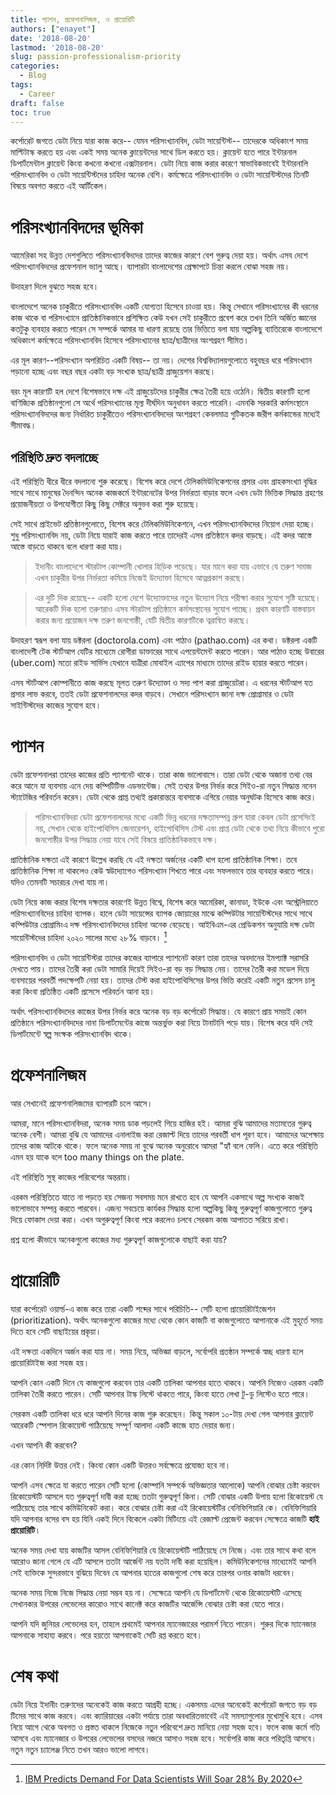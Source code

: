 ```yaml
---
title: প‍্যাশন, প্রফেশনালিজম, ও প্রায়োরিটি
authors: ["enayet"]
date: '2018-08-20'
lastmod: '2018-08-20'
slug: passion-professionalism-priority
categories:
  - Blog
tags:
  - Career
draft: false
toc: true
---
```


কর্পোরেট জগতে ডেটা নিয়ে যারা কাজ করে-- যেমন পরিসংখ্যানবিদ, ডেটা সায়েন্টিস্ট-- তাদেরকে অধিকাংশ সময় মাল্টিটাস্ক করতে হয় এবং একই সময় অনেক ক্লায়েন্টদের সাথে ডিল করতে হয়। ক্লায়েন্ট হতে পারে ইন্টারনাল ডিপার্টমেন্টাল ক্লায়েন্ট কিংবা কখনো কখনো এক্সটারনাল। ডেটা নিয়ে কাজ করার কারণে স্বাভাবিকভাবেই ইন্টারনালি পরিসংখ্যানবিদ ও ডেটা সায়েন্টিস্টদের চাহিদা অনেক বেশি। কর্মক্ষেত্রে পরিসংখ্যানবিদ ও ডেটা সায়েন্টিস্টদের তিনটি বিষয়ে অবগত করতে এই আর্টিকেল।


# পরিসংখ‍্যানবিদদের ভূমিকা

আমেরিকা সহ উন্নত দেশগুলিতে পরিসংখ‍্যানবিদদের তাদের কাজের কারণে বেশ গুরুত্ব দেয়া হয়। অর্থাৎ এসব দেশে পরিসংখ্যানবিদদের প্রফেশনাল ভ্যালু আছে। ব‍্যাপারটা বাংলাদেশের প্রেক্ষাপটে চিন্তা করলে বোঝা সহজ নয়।

উদাহরণ দিলে বুঝতে সহজ হবে।

বাংলাদেশে অনেক চাকুরীতে পরিসংখ‍্যানবিদ একটি  যোগ্যতা হিসেবে চাওয়া হয়। কিন্তু সেখানে পরিসংখ‍্যানের কী ধরনের কাজ থাকে বা পরিসংখ্যানে প্রাতিষ্ঠানিকভাবে প্রশিক্ষিত কেউ যখন সেই চাকুরীতে প্রবেশ করে তখন তিনি অর্জিত জ্ঞানের কতটুকু ব‍্যবহার করতে পারেন সে সম্পর্কে আমার যা ধারণা রয়েছে তার ভিত্তিতে বলা যায় অল্পকিছু ব‍্যাতিরেকে বাংলাদেশে অধিকাংশ কর্মক্ষেত্রে পরিসংখ‍্যানবিদ হিসেবে পরিসংখ‍্যানের ছাত্র/ছাত্রীদের অংশগ্রহণ সীমিত।

এর মূল কারণ--পরিসংখ্যান অপরিচিত একটি বিষয়-- তা নয়। দেশের বিশ্ববিদ্যালয়গুলোতে বহুবছর ধরে পরিসংখ্যান পড়ানো হচ্ছে এবং বছর বছর একটা বড় সংখ্যক ছাত্র/ছাত্রী গ্রাজুয়েশন করছে।

বরং মূল কারণটি হল দেশে বিশেষভাবে দক্ষ এই গ্রাজুয়েটদের চাকুরীর ক্ষেত্র তৈরী হয়ে ওঠেনি। দ্বিতীয় কারণটি হলো বাণিজ্যিক প্রতিষ্ঠানগুলো সে অর্থে পরিসংখ্যানের মূল্য দীর্ঘদিন অনুধাবন করতে পারেনি। এমনকি সরকারি কর্মসংস্থানে পরিসংখ্যানবিদদের জন্য নির্ধারিত চাকুরীতেও পরিসংখ্যানবিদদের অংশগ্রহণ কেবলমাত্র গুটিকতক জরীপ কর্মকান্ডের মধ্যেই সীমাবদ্ধ।

## পরিস্থিতি দ্রুত বদলাচ্ছে

এই পরিস্থিতি ধীরে ধীরে বদলানো শুরু করেছে। বিশেষ করে দেশে টেলিকমিউনিকেশনের প্রসার এবং গ্রাহকসংখ্যা বৃদ্ধির সাথে সাথে মানুষের দৈনন্দিন অনেক কাজকর্মে ইন্টারনেটের উপর নির্ভরতা বাড়ার ফলে এখন ডেটা ভিত্তিক সিদ্ধান্ত গ্রহণের প্রয়োজনীয়তা ও উপযোগীতা কিছু কিছু সেক্টরে অনুভব করা শুরু হয়েছে।

সেই সাথে প্রাইভেট প্রতিষ্ঠানগুলোতে, বিশেষ করে টেলিকমিউনিকেশনে, এখন পরিসংখ্যানবিদদের নিয়োগ দেয়া হচ্ছে। শুধু পরিসংখ্যানবিদ নয়, ডেটা নিয়ে যারাই কাজ করতে পারে তাদেরই এসব প্রতিষ্ঠানে কদর বাড়ছে। এই কদর আস্তে আস্তে বাড়তে থাকবে বলে ধারণা করা যায়।

>ইদানীং বাংলাদেশে স্টারটাপ কোম্পানী খোলার হিড়িক পড়েছে। যার মানে করা যায় এভাবে যে তরুণ সমাজ এখন চাকুরীর উপর নির্ভরতা কমিয়ে নিজেই উদ্যোক্তা হিসেবে আত্নপ্রকাশ করছে।

>এর দুটি দিক রয়েছে-- একটি হলো দেশে উদ্যোক্তাদের নতুন উদ্যোগ নিয়ে পরীক্ষা করার সুযোগ সৃষ্টি হয়েছে। আরেকটি দিক হলো তরুণরাও এসব স্টারটাপ প্রতিষ্ঠানে কর্মসংস্থানের সুযোগ পাচ্ছে। প্রথম কারণটি বাস্তবায়ন করার জন্য প্রয়োজন দক্ষ তরুণ জনগোষ্ঠী, যেটি দ্বিতীয় কারণটিকে ত্বরান্বিত করছে।

উদাহরণ স্বরূপ বলা যায় ডক্টরলা (doctorola.com)  এবং পাঠাও (pathao.com) এর কথা। ডক্টরলা একটি বাংলাদেশী টেক স্টার্টআপ যেটির মাধ্যেমে রোগীরা ডাক্তারের সাথে এপয়েন্টমেন্ট করতে পারেন। আর পাঠাও হচ্ছে উবারের (uber.com) মতো রাইড সার্ভিস যেখানে যাত্রীরা মোবাইল এ্যাপের মাধ্যমে তাদের রাইড হায়ার করতে পারেন।

এসব স্টার্টআপ কোম্পানীতে কাজ করছে মূলত তরুণ উদ্যোক্তা ও সদ্য পাশ করা গ্রাজুয়েটরা। এ ধরনের স্টার্টআপ যত প্রসার লাভ করবে, ততই ডেটা প্রফেশনালদের কদর বাড়বে। সেখানে পরিসংখ্যান জানা দক্ষ প্রোগ্রামার ও  ডেটা সাইন্টিস্টদের কাজের সুযোগ হবে।

# প‍্যাশন

ডেটা প্রফেশনালরা তাদের কাজের প্রতি প্যাশনেট থাকে। তারা কাজ ভালোবাসে। তারা ডেটা থেকে অজানা তথ্য বের করে আনে যা ব্যবসায় এনে দেয় কম্পিটিটিভ এডভান্টেজ। সেই তথ্যর উপর নির্ভর করে সিইও-রা নতুন সিদ্ধান্ত ননেন স্ট্যাটেজির পরিবর্তন করেন। ডেটা থেকে প্রাপ্ত তথ্যই প্রকারান্তরে ব্যবসাকে এগিয়ে নেয়ার অনুঘটক হিসেবে কাজ করে।

>পরিসংখ্যানবিদরা ডেটা প্রফেশনালদের মধ্যে একটি ভিন্ন ধরনের দক্ষতাসম্পন্ন গ্রুপ যারা কেবল ডেটা প্রসেসিংই নয়, সেখান থেকে হাইপোথিসিস জেনারেশন, হাইপোথিসিস টেস্ট এবং প্রাপ্ত ডেটা থেকে তথ্য নিয়ে কীভাবে পুরো জনগোষ্ঠীর উপর সিদ্ধান্ত নেয়া যাবে সেই বিষয়ে প্রাতিষ্ঠানিকভাবে দক্ষ।

প্রাতিষ্ঠানিক দক্ষতা এই কারণে উল্লেখ করছি যে এই দক্ষতা অর্জনের একটি ধাপ হলো প্রাতিষ্ঠানিক শিক্ষা। তবে প্রাতিষ্ঠানিক শিক্ষা না থাকলেও কেউ স্বউদ্যোগেও পরিসংখ্যান শিখতে পারে এবং সফলভাবে তার ব্যবহার করতে পারে। যদিও তেমনটি সচারচর দেখা যায় না।

ডেটা নিয়ে কাজ করার বিশেষ দক্ষতার কারণেই উন্নত বিশ্বে, বিশেষ করে আমেরিকা, কানাডা, ইউকে এবং অস্ট্রেলিয়াতে পরিসংখ্যানবিদের চাহিদা ব্যাপক। হালে ডেটা সায়েন্সের ব্যাপক জোয়ারের মাঝে কম্পিউটার সায়েন্টিস্টদের সাথে সাথে কম্পিউটার প্রোগ্রামিংএ দক্ষ পরিসংখ্যানবিদদের চাহিদা অনেক বেড়েছে। আইবিএম-এর প্রেডিকশন অনুযায়ি দক্ষ ডেটা সায়েন্টিস্টদের চাহিদা ২০২০ সালের মধ্যে ২৮% বাড়বে। [^1]

[^1]: [IBM Predicts Demand For Data Scientists Will Soar 28% By 2020](https://www.forbes.com/sites/louiscolumbus/2017/05/13/ibm-predicts-demand-for-data-scientists-will-soar-28-by-2020/)

পরিসংখ্যানবিদ ও ডেটা সায়েন্টিস্টরা তাদের কাজের ব্যাপারে প্যাশনেট কারণ তারা তাদের অবদানের ইমপ্যাক্ট সরাসরি দেখতে পায়। তাদের তৈরী করা ডেটা সামারি দিয়েই সিইও-রা বড় বড় সিদ্ধান্ত নেয়। তাদের তৈরী করা মডেল দিয়ে ব্যবসায়ের পরবর্তী পদক্ষেপটি নেয়া হয়। তাদের টেস্ট করা হাইপোথিসিসের উপর ভিত্তি করেই একটি নতুন প্রসেস চালু করা কিংবা প্রতিষ্ঠিত একটি প্রসেসে পরিবর্তন আনা হয়।

অর্থাৎ পরিসংখ্যানবিদদের কাজের উপর নির্ভর করে অনেক বড় বড় কর্পোরেট সিদ্ধান্ত। যে কারণে প্রায় সময়ই কোন প্রতিষ্ঠানে  পরিসংখ্যানবিদদের নানা ডিপার্টমেন্টের কাজে অন্তর্ভুক্ত করা নিয়ে টানাটানি পড়ে যায়। বিশেষ করে যদি সেই ডিপার্টমেন্টে স্বল্প সংক্ষক পরিসংখ্যানবিদ থাকে।

# প্রফেশনালিজম

আর সেখানেই প্রফেশনালিজমের ব্যাপারটি চলে আসে।

আমরা, মানে পরিসংখ্যানবিদরা, অনেক সময় ডাক পড়লেই গিয়ে হাজির হই। আমরা বুঝি আমাদের মতামতের গুরুত্ব অনেক বেশী। আমরা বুঝি যে আমাদের এনালাইজ করা রেজাল্ট দিয়ে তাদের পরবর্তী ধাপ পূরণ হবে। আমাদের অপেক্ষায় তাদের কাজ আটকে থাকে। ফলে অনেক সময় না বুঝে অনেক অনুরোধে আমরা "হ্যাঁ বলে ফেলি। এতে করে পরিস্থিতি এমন হয় যাকে বলে too many things on the plate.

এই পরিস্থিতি সুস্থ কাজের পরিবেশের অন্তরায়।

এরকম পরিস্থিতিতে যাতে না পড়তে হয় সেজন্য সবসময় মনে রাখতে হবে যে আপনি একসাথে অল্প সংখ্যক কাজই ভালোভাবে সম্পন্ন করতে পারবেন। এজন্য সবচেয়ে কার্যকর সিদ্ধান্ত হলো অল্পকিছু কিন্তু গুরুত্বপূর্ণ কাজগুলোতে গুরুত্ব দিয়ে ফোকাস দেয়া করা। এখন অগুরুত্বপূর্ণ কিংবা পরে করলেও চলবে সেরকম কাজ আপাতত সরিয়ে রাখা।

প্রশ্ন হলো কীভাবে অনেকগুলো কাজের মধ্য গুরুত্বপূর্ণ কাজগুলোকে বাছাই করা যায়?


# প্রায়োরিটি

যারা কর্পোরেট ওয়ার্ল্ড-এ কাজ করে তারা একটি শব্দের সাথে পরিচিতি-- সেটি হলো প্রায়োরিটাইজেশন (prioritization). অর্থাৎ অনেকগুলো কাজের মধ্যে থেকে কোন কাজটি বা কাজগুলোতে আপানাকে এই মুহূর্তে সময় দিতে হবে সেটি বাছাইয়ের প্রকৃয়া।

এই দক্ষতা একদিনে অর্জন করা যায় না। সময় নিয়ে, অভিজ্ঞা বাড়লে, সর্বোপরি প্রতষ্ঠান সম্পর্কে স্বচ্ছ ধারণা হলে প্রায়োরিটাইজ করা সহজ হয়।


আপনি কোন একটি দিনে যে কাজগুলো করবেন তার একটি তালিকা আপনার হাতে থাকবে। আপনি নিজেও এরকম একটি তালিকা তৈরী করতে পারেন। সেটি আপনার টাস্ক লিস্টে থাকতে পারে, কিংবা হাতে লেখা টু-ডু লিস্টেও হতে পারে।

সেরকম একটি তালিকা ধরে ধরে আপনি দিনের কাজ শুরু করেছেন। কিন্তু সকাল ১০-টায় দেখা গেল আপনার ক্লায়েন্ট আরেকটি স্পেশাল রিকোয়েস্ট পাঠিয়েছে সম্পূর্ণ আলাদা একটি কাজে হাত দেয়ার জন্য।

এখন আপনি কী করবেন?

এর কোন নির্দিষ্ট উত্তর নেই। কিংবা কোন একটি উত্তরও সর্বক্ষেত্রে প্রযোজ্য হবে না।

আপনি এসব ক্ষেত্রে যা করতে পারেন সেটি হলো (কোম্পানি সম্পর্কে অভিজ্ঞতার আলোকে) আপনি বোঝার চেষ্টা করবেন রিকোয়েস্টটি আসলে যত গুরুত্বপূর্ণ দাবী করা হচ্ছে ততটা গুরুত্বপূর্ণ কিনা। সেটি বোঝার একটি উপায় হলো রিকোয়েস্ট যে পাঠিয়েছে তার সাথে কমিউনিকেট করা। করে বোঝার চেষ্টা করা এই রিকোয়েস্টটির বেনিফিশিয়ারি কে। বেনিফিশিয়ারি যদি আপনার বসের বস হয় যিনি একই দিনে বিকেলে একটা মিটিংয়ে এই রেজাল্ট প্রেজেন্ট করবেন সেক্ষেত্রে কাজটি **হাই প্রায়োরিটি**।

অনেক সময় দেখা যায় কাজটির আসল বেনিফিশিয়ারি যে রিকোয়েস্টটি পাঠিয়েছে সে নিজে। এবং তার সাথে কথা বলে আরোও জানা গেলে যে এটি আসলে ততটা আর্জেন্ট নয় যতটা দাবী করা হয়েছিল। কমিউনিকেশনের মাধ্যেমেই আপনি সেই ব্যক্তিকে সুন্দরভাবে বুঝিয়ে দিবেন যে আপনার হাতের কাজগুলো শেষ করে তারপর ওনার কাজটা ধরবেন।

অনেক সময় নিজে নিজে সিদ্ধান্ত নেয়া সম্ভব হয় না। সেক্ষেত্রে আপনি যে ডিপার্টমেন্ট থেকে রিকোয়েস্টটি এসেছে সেখানকার উপরের লেভেলের কারোও সাথে কানেক্ট করে কাজটির আর্জেন্সি বোঝার চেষ্টা করা যেতে পারে।

আপনি যদি জুনিয়র লেভেলের হন, তাহলে প্রথমেই আপনার ম্যানেজারের পরামর্শ নিতে পারেন। শুরুর দিকে ম্যানেজার আপনাকে সাহায্য করবে। পরে হয়তো আপনাকেই সেটি রপ্ত করতে হবে।

# শেষ কথা

ডেটা নিয়ে ইদানীং তরুণদের অনেকেই কাজ করতে আগ্রহী হচ্ছে। একসময় এদের অনেকেই কর্পোরেট জগতে বড় বড় টিমের সাথে কাজ করবে। এবং ক্যারিয়ারের একটা পর্যায়ে তারা অবধারিতভাবেই এই সমস্যাগুলোর মুখোমুখি হবে। এসব নিয়ে আগে থেকে অবগত ও প্রস্তত থাকলে নিজেকে নতুন পরিবেশে দ্রুত মানিয়ে নেয়া সহজ হবে। ফলে কাজ কর্মে গতি আসবে এবং ম্যানেজার ও উপরের লেভেলের বসদের নজরে আসাও সহজ হবে। সর্বোপরি কাজ করে পরিতৃপ্তি আসবে। নতুন নতুন চ্যালেঞ্জ নিতে তখন আরও ভালো লাগবে।

